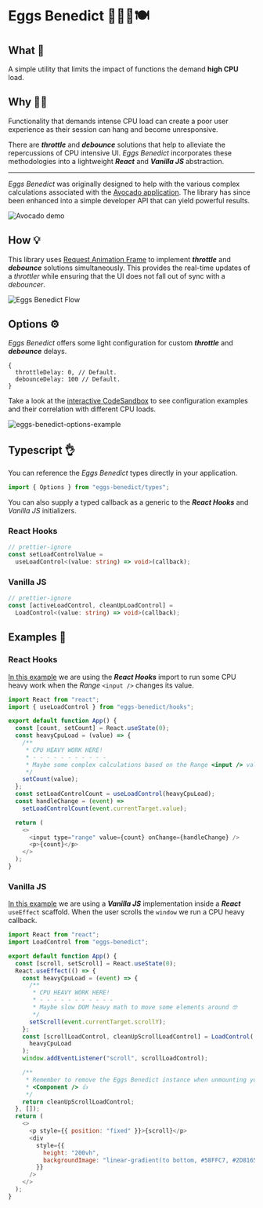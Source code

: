 # Eggs Benedict 🥚🥓🍞🍽

## What 👋

A simple utility that limits the impact of functions the demand **high CPU** load.

## Why 🤷‍♀️

Functionality that demands intense CPU load can create a poor user experience as their session can hang and become unresponsive.

There are _**throttle**_ and _**debounce**_ solutions that help to alleviate the repercussions of CPU intensive UI. _Eggs Benedict_ incorporates these methodologies into a lightweight _**React**_ and _**Vanilla JS**_ abstraction.

---

_Eggs Benedict_ was originally designed to help with the various complex calculations associated with the [Avocado application](https://github.com/devonChurch/avocado). The library has since been enhanced into a simple developer API that can yield powerful results.

![Avocado demo](https://user-images.githubusercontent.com/15273233/70855526-15556d00-1f31-11ea-839c-3c4a284a59ca.gif)

## How 💡

This library uses [Request Animation Frame](https://developer.mozilla.org/en-US/docs/Web/API/window/requestAnimationFrame) to implement _**throttle**_ and _**debounce**_ solutions simultaneously. This provides the real-time updates of a _throttler_ while ensuring that the UI does not fall out of sync with a _debouncer_.

![Eggs Benedict Flow](https://user-images.githubusercontent.com/15273233/78968151-05a10a80-7b58-11ea-997d-83581fe360ec.png)

## Options ⚙️

_Eggs Benedict_ offers some light configuration for custom _**throttle**_ and _**debounce**_ delays.

```
{
  throttleDelay: 0, // Default.
  debounceDelay: 100 // Default.
}
```

Take a look at the [interactive CodeSandbox](https://codesandbox.io/s/eager-torvalds-th3lz) to see configuration examples and their correlation with different CPU loads.

![eggs-benedict-options-example](https://user-images.githubusercontent.com/15273233/78968127-033eb080-7b58-11ea-9686-f6d9ed53b344.gif)

## Typescript 👌

You can reference the _Eggs Benedict_ types directly in your application.

```javascript
import { Options } from "eggs-benedict/types";
```

You can also supply a typed callback as a generic to the _**React Hooks**_ and _Vanilla JS_ initializers.

### React Hooks

```typescript
// prettier-ignore
const setLoadControlValue =
  useLoadControl<(value: string) => void>(callback);
```

### Vanilla JS

```typescript
// prettier-ignore
const [activeLoadControl, cleanUpLoadControl] =
  LoadControl<(value: string) => void>(callback);
```

## Examples 📝

### React Hooks

[In this example](https://codesandbox.io/s/determined-khayyam-ku303) we are using the _**React Hooks**_ import to run some CPU heavy work when the _Range_ `<input />` changes its value.

```javascript
import React from "react";
import { useLoadControl } from "eggs-benedict/hooks";

export default function App() {
  const [count, setCount] = React.useState(0);
  const heavyCpuLoad = (value) => {
    /**
     * CPU HEAVY WORK HERE!
     * - - - - - - - - - - -
     * Maybe some complex calculations based on the Range <input /> value 🤓
     */
    setCount(value);
  };
  const setLoadControlCount = useLoadControl(heavyCpuLoad);
  const handleChange = (event) =>
    setLoadControlCount(event.currentTarget.value);

  return (
    <>
      <input type="range" value={count} onChange={handleChange} />
      <p>{count}</p>
    </>
  );
}
```

### Vanilla JS

[In this example](https://codesandbox.io/s/hidden-fast-bsvpe) we are using a _**Vanilla JS**_ implementation inside a _**React**_ `useEffect` scaffold. When the user scrolls the `window` we run a CPU heavy callback.

```javascript
import React from "react";
import LoadControl from "eggs-benedict";

export default function App() {
  const [scroll, setScroll] = React.useState(0);
  React.useEffect(() => {
    const heavyCpuLoad = (event) => {
      /**
       * CPU HEAVY WORK HERE!
       * - - - - - - - - - - -
       * Maybe slow DOM heavy math to move some elements around 🤓
       */
      setScroll(event.currentTarget.scrollY);
    };
    const [scrollLoadControl, cleanUpScrollLoadControl] = LoadControl(
      heavyCpuLoad
    );
    window.addEventListener("scroll", scrollLoadControl);

    /**
     * Remember to remove the Eggs Benedict instance when unmounting your
     * <Component /> 👍
     */
    return cleanUpScrollLoadControl;
  }, []);
  return (
    <>
      <p style={{ position: "fixed" }}>{scroll}</p>
      <div
        style={{
          height: "200vh",
          backgroundImage: "linear-gradient(to bottom, #58FFC7, #2D8165)",
        }}
      />
    </>
  );
}
```
